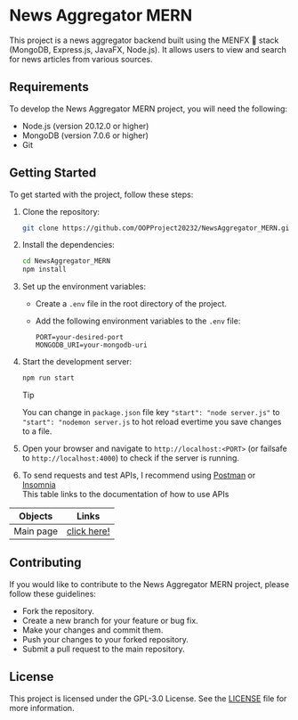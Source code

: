 # News Aggregator MERN

This project is a news aggregator backend built using the MENFX 🤡 stack (MongoDB, Express.js, JavaFX, Node.js). It allows users to view and search for news articles from various sources.

## Requirements

To develop the News Aggregator MERN project, you will need the following:

- Node.js (version 20.12.0 or higher)
- MongoDB (version 7.0.6 or higher)
- Git

## Getting Started

To get started with the project, follow these steps:

1. Clone the repository:

    ```bash
    git clone https://github.com/OOPProject20232/NewsAggregator_MERN.git
    ```

2. Install the dependencies:

    ```bash
    cd NewsAggregator_MERN
    npm install
    ```

3. Set up the environment variables:

    - Create a `.env` file in the root directory of the project.
    - Add the following environment variables to the `.env` file:

      ```plaintext
      PORT=your-desired-port
      MONGODB_URI=your-mongodb-uri
      ```

4. Start the development server:

    ```bash
    npm run start
    ```
    >[!TIP] 
    > You can change in `package.json` file key `"start": "node server.js"` to `"start": "nodemon server.js` to hot reload evertime you save changes to a file.

5. Open your browser and navigate to `http://localhost:<PORT>` (or failsafe to `http://localhost:4000`) to check if the server is running.
6. To send requests and test APIs, I recommend using [Postman](https://www.postman.com/) or [Insomnia](https://insomnia.rest/)
<br> This table links to the documentation of how to use APIs </br>

| Objects | Links |
|---------|-------|
| Main page| [click here!](https://newsaggregator-mern.onrender.com/api-docs)  |

## Contributing

If you would like to contribute to the News Aggregator MERN project, please follow these guidelines:

- Fork the repository.
- Create a new branch for your feature or bug fix.
- Make your changes and commit them.
- Push your changes to your forked repository.
- Submit a pull request to the main repository.

## License

This project is licensed under the GPL-3.0 License. See the [LICENSE](LICENSE) file for more information.
